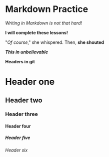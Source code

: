 # Markdown Practice

_Writing in Markdown is not that hard!_

**I will complete these lessons!**

"_Of course_," she whispered. Then, **she shouted**

**_This in unbelievable_**

**Headers in git**

# Header one
## Header two
### Header three
#### Header four
##### Header five
###### Header six
